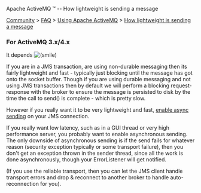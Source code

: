 Apache ActiveMQ ™ -- How lightweight is sending a message 

[Community](community.html) > [FAQ](faq.html) > [Using Apache ActiveMQ](using-apache-activemq.html) > [How lightweight is sending a message](how-lightweight-is-sending-a-message.html)


### For ActiveMQ 3.x/4.x

It depends ![(smile)](https://cwiki.apache.org/confluence/s/en_GB/5997/6f42626d00e36f53fe51440403446ca61552e2a2.1/_/images/icons/emoticons/smile.png)

If you are in a JMS transaction, are using non-durable messaging then its fairly lightweight and fast - typically just blocking until the message has got onto the socket buffer. Though if you are using durable messaging and not using JMS transactions then by default we will perform a blocking request-response with the broker to ensure the message is persisted to disk by the time the call to send() is complete - which is pretty slow.

However if you really want it to be very lightweight and fast, [enable async sending](configuring-transports.html) on your JMS connection.

If you really want low latency, such as in a GUI thread or very high performance server, you probably want to enable asynchronous sending. The only downside of asynchronous sending is if the send fails for whatever reason (security exception typically or some transport failure), then you don't get an exception thrown in the sender thread, since all the work is done asynchronously, though your ErrorListener will get notified.

(If you use the reliable transport, then you can let the JMS client handle transport errors and drop & reconnect to another broker to handle auto-reconnection for you).

